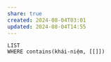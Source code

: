```yaml
---
share: true
created: 2024-08-04T03:01
updated: 2024-08-04T14:55
---
```

```dataview
LIST
WHERE contains(khái-niệm, [[]])
```